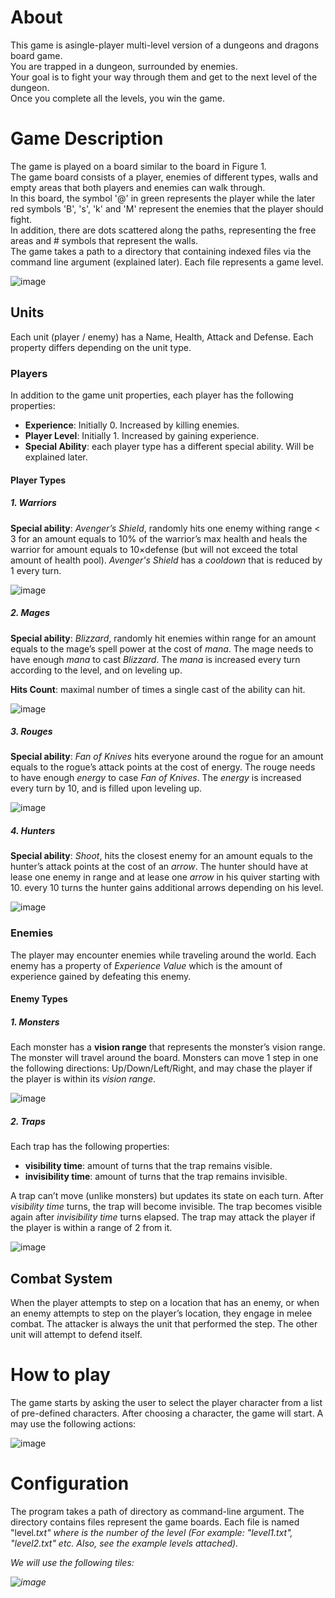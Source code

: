 # About
This game is asingle-player multi-level version of a dungeons and dragons board game.
<br />
You are trapped in a dungeon, surrounded by enemies. 
<br />
Your goal is to fight your way through them and get to the next level of the dungeon. 
<br />
Once you complete all the levels, you win the game.

# Game Description
The game is played on a board similar to the board in Figure 1. 
<br />
The game board consists of a player, enemies of different types, walls and empty areas that both players and enemies can walk through.
<br />
In this board, the symbol '@' in green represents the player while the later red symbols 'B', 's', 'k' and 'M' represent the enemies that the player should fight. 
<br />
In addition, there are dots scattered along the paths, representing the free areas and # symbols that represent the walls. 
<br />
The game takes a path to a directory that containing indexed files via the command line argument (explained later). Each file represents a game level.

![image](https://user-images.githubusercontent.com/102467192/209524647-0c9ddeed-0568-4495-aa2e-b2170eef7a15.png)

## Units
Each unit (player / enemy) has a Name, Health, Attack and Defense. Each property differs depending on the unit type.

### Players
In addition to the game unit properties, each player has the following properties:
* **Experience**: Initially 0. Increased by killing enemies.
* **Player Level**: Initially 1. Increased by gaining experience.
* **Special Ability**: each player type has a different special ability. Will be explained later.

#### Player Types

##### 1. Warriors
**Special ability**: *Avenger’s Shield*, randomly hits one enemy withing range < 3 for an amount equals to 10% of the warrior’s max health and heals the warrior for amount equals to 10×defense (but will not exceed the total amount of health pool). *Avenger's Shield* has a *cooldown* that is reduced by 1 every turn.

![image](https://user-images.githubusercontent.com/102467192/209530403-59bca9e3-d189-483f-8252-ec88b61e06e9.png)

##### 2. Mages
**Special ability**: *Blizzard*, randomly hit enemies within range for an amount equals to the mage’s spell power at the cost of *mana*. The mage needs to have enough *mana* to cast *Blizzard*. The *mana* is increased every turn according to the level, and on leveling up.

**Hits Count**: maximal number of times a single cast of the ability can hit.

![image](https://user-images.githubusercontent.com/102467192/209530514-de71bdbd-8f7f-4e92-9aa6-9bfd12accf3b.png)

##### 3. Rouges
**Special ability**: *Fan of Knives* hits everyone around the rogue for an amount equals to the rogue’s attack points at the cost of energy. The rouge needs to have enough *energy* to case *Fan of Knives*. The *energy* is increased every turn by 10, and is filled upon leveling up.

![image](https://user-images.githubusercontent.com/102467192/209530620-c53da040-b040-4654-9f58-81bb64a50d9e.png)

##### 4. Hunters
**Special ability**: *Shoot*, hits the closest enemy for an amount equals to the hunter’s attack points at the cost of an *arrow*. The hunter should have at lease one enemy in range and at lease one *arrow* in his quiver starting with 10. every 10 turns the hunter gains additional arrows depending on his level.

![image](https://user-images.githubusercontent.com/102467192/209530277-cab099a8-6300-4912-be68-5fa505f65b74.png)

### Enemies
The player may encounter enemies while traveling around the world. Each enemy has a property of *Experience Value* which is the amount of experience gained by defeating this enemy.

#### Enemy Types

##### 1. Monsters
Each monster has a **vision range** that represents the monster’s vision range.
<br />
The monster will travel around the board. Monsters can move 1 step in one the following directions: Up/Down/Left/Right, and may chase the player if the player is within its *vision range*.

![image](https://user-images.githubusercontent.com/102467192/209529346-abd22410-6bb0-44fe-99ff-a100a2573b2b.png)

##### 2. Traps
Each trap has the following properties:
* **visibility time**: amount of turns that the trap remains visible.
* **invisibility time**: amount of turns that the trap remains invisible.

A trap can’t move (unlike monsters) but updates its state on each turn. After *visibility time* turns, the trap will become invisible. The trap becomes visible again after *invisibility time* turns elapsed. The trap may attack the player if the player is within a range of 2 from it.

![image](https://user-images.githubusercontent.com/102467192/209529430-5a50d074-2b69-4361-88eb-cfd830348ade.png)

## Combat System
When the player attempts to step on a location that has an enemy, or when an enemy attempts to step on the player’s location, they engage in melee combat.
The attacker is always the unit that performed the step. The other unit will attempt to defend itself.

# How to play
The game starts by asking the user to select the player character from a list of pre-defined characters. After choosing a character, the game will start.
A may use the following actions:

![image](https://user-images.githubusercontent.com/102467192/209528815-5815c438-5014-4090-9dba-b67b22a66fe3.png)

# Configuration
The program takes a path of directory as command-line argument. The directory contains files represent the game boards. Each file is named "level<i>.txt" where <i> is the number of the level (For example: "level1.txt", "level2.txt" etc. Also, see the example levels attached).

We will use the following tiles:
  
![image](https://user-images.githubusercontent.com/102467192/209529137-932fe979-73c0-45e4-98d5-8a0e9e4dafa5.png)
